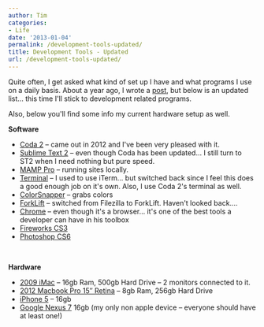 ```yaml
---
author: Tim
categories:
- Life
date: '2013-01-04'
permalink: /development-tools-updated/
title: Development Tools - Updated
url: /development-tools-updated/
---
```


Quite often, I get asked what kind of set up I have and what programs I use on a daily basis. About a year ago, I wrote a [post][1], but below is an updated list&#8230; this time I'll stick to development related programs.

Also, below you'll find some info my current hardware setup as well.

**Software**

  * [Coda 2][2] &#8211; came out in 2012 and I've been very pleased with it.
  * [Sublime Text 2][3] &#8211; even though Coda has been updated&#8230; I still turn to ST2 when I need nothing but pure speed.
  * [MAMP Pro][4] &#8211; running sites locally.
  * [Terminal][5] &#8211; I used to use iTerm&#8230; but switched back since I feel this does a good enough job on it's own. Also, I use Coda 2's terminal as well.
  * [ColorSnapper][6] &#8211; grabs colors
  * [ForkLift][7] &#8211; switched from Filezilla to ForkLift. Haven't looked back&#8230;.
  * [Chrome][8] &#8211; even though it's a browser&#8230; it's one of the best tools a developer can have in his toolbox
  * [Fireworks CS3][9]
  * [Photoshop CS6][9]

&nbsp;

**Hardware**

  * [2009 iMac][10] &#8211; 16gb Ram, 500gb Hard Drive &#8211; 2 monitors connected to it.
  * [2012 Macbook Pro 15&#8243; Retina][10] &#8211; 8gb Ram, 256gb Hard Drive
  * [iPhone 5][10] &#8211; 16gb
  * [Google Nexus 7][11] 16gb (my only non apple device &#8211; everyone should have at least one!)

 [1]: http://timw.co/reboot/
 [2]: http://panic.com/coda/
 [3]: http://www.sublimetext.com/2
 [4]: http://www.mamp.info/en/mamp-pro/index.html
 [5]: http://en.wikipedia.org/wiki/Terminal_(OS_X)
 [6]: http://colorsnapper.com/
 [7]: http://www.binarynights.com/
 [8]: https://www.google.com/intl/en/chrome/browser/
 [9]: http://adobe.com
 [10]: http://apple.com
 [11]: https://play.google.com/store/devices/details?id=nexus_7_16gb
 